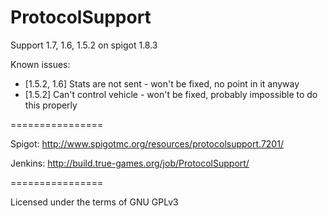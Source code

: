 ProtocolSupport
===============

Support 1.7, 1.6, 1.5.2 on spigot 1.8.3

Known issues:
* [1.5.2, 1.6] Stats are not sent - won't be fixed, no point in it anyway
* [1.5.2] Can't control vehicle - won't be fixed, probably impossible to do this properly

================

Spigot: http://www.spigotmc.org/resources/protocolsupport.7201/

Jenkins: http://build.true-games.org/job/ProtocolSupport/

================

Licensed under the terms of GNU GPLv3
